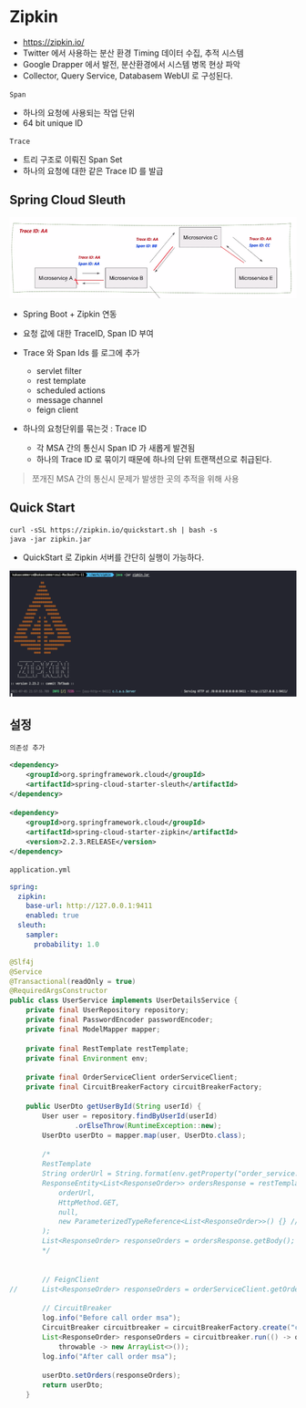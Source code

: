 # Zipkin
- https://zipkin.io/
- Twitter 에서 사용하는 분산 환경 Timing 데이터 수집, 추적 시스템
- Google Drapper 에서 발전, 분산환경에서 시스템 병목 현상 파악
- Collector, Query Service, Databasem WebUI 로 구성된다.

`Span`
- 하나의 요청에 사용되는 작업 단위
- 64 bit unique ID

`Trace`
- 트리 구조로 이뤄진 Span Set
- 하나의 요청에 대한 같은 Trace ID 를 발급

## Spring Cloud Sleuth

![Zipkin](./images/Zipkin.png)

- Spring Boot + Zipkin 연동
- 요청 값에 대한 TraceID, Span ID 부여
- Trace 와 Span Ids 를 로그에 추가
    - servlet filter
    - rest template
    - scheduled actions
    - message channel
    - feign client

- 하나의 요청단위를 묶는것 : Trace ID
    - 각 MSA 간의 통신시 Span ID 가 새롭게 발견됨
    - 하나의 Trace ID 로 묶이기 때문에 하나의 단위 트랜잭션으로 취급된다.

> 쪼개진 MSA 간의 통신시 문제가 발생한 곳의 추적을 위해 사용

## Quick Start

```shell
curl -sSL https://zipkin.io/quickstart.sh | bash -s
java -jar zipkin.jar
```
- QuickStart 로 Zipkin 서버를 간단히 실행이 가능하다.

![Run-Zipkin](./images/Run-Zipkin.png)

## 설정

`의존성 추가`

```xml
<dependency>
    <groupId>org.springframework.cloud</groupId>
    <artifactId>spring-cloud-starter-sleuth</artifactId>
</dependency>

<dependency>
    <groupId>org.springframework.cloud</groupId>
    <artifactId>spring-cloud-starter-zipkin</artifactId>
    <version>2.2.3.RELEASE</version>
</dependency>
```

`application.yml`

```yaml
spring:
  zipkin:
    base-url: http://127.0.0.1:9411
    enabled: true
  sleuth:
    sampler:
      probability: 1.0
```

```java
@Slf4j
@Service
@Transactional(readOnly = true)
@RequiredArgsConstructor
public class UserService implements UserDetailsService {
	private final UserRepository repository;
	private final PasswordEncoder passwordEncoder;
	private final ModelMapper mapper;

	private final RestTemplate restTemplate;
	private final Environment env;

	private final OrderServiceClient orderServiceClient;
	private final CircuitBreakerFactory circuitBreakerFactory;

	public UserDto getUserById(String userId) {
		User user = repository.findByUserId(userId)
				.orElseThrow(RuntimeException::new);
		UserDto userDto = mapper.map(user, UserDto.class);

		/*
		RestTemplate
		String orderUrl = String.format(env.getProperty("order_service.url"), userId);
		ResponseEntity<List<ResponseOrder>> ordersResponse = restTemplate.exchange(
			orderUrl,
			HttpMethod.GET,
			null,
			new ParameterizedTypeReference<List<ResponseOrder>>() {} // Super Type Token
		);
		List<ResponseOrder> responseOrders = ordersResponse.getBody();
		*/


		// FeignClient
//		List<ResponseOrder> responseOrders = orderServiceClient.getOrders(userId);

		// CircuitBreaker
		log.info("Before call order msa");
		CircuitBreaker circuitbreaker = circuitBreakerFactory.create("circuitbreaker");
		List<ResponseOrder> responseOrders = circuitbreaker.run(() -> orderServiceClient.getOrders(userId),
			throwable -> new ArrayList<>());
		log.info("After call order msa");

		userDto.setOrders(responseOrders);
		return userDto;
	}
```
